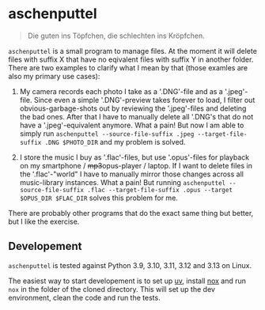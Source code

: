 # aschenputtel
> Die guten ins Töpfchen, die schlechten ins Kröpfchen.

`aschenputtel` is a small program to manage files. At the moment it will delete files with suffix X that have no eqivalent files with suffix Y in another folder. There are two examples to clarify what I mean by that (those examles are also my primary use cases):

1. My camera records each photo I take as a '.DNG'-file and as a '.jpeg'-file. Since even a simple '.DNG'-preview takes forever to load, I filter out obvious-garbage-shots out by reviewing the '.jpeg'-files and deleting the bad ones. After that I have to manually delete all '.DNG's that do not have a '.jpeg'-equivalent anymore. What a pain! But now I am able to simply run `aschenputtel --source-file-suffix .jpeg --target-file-suffix .DNG $PHOTO_DIR` and my problem is solved.

2. I store the music I buy as '.flac'-files, but use '.opus'-files for playback on my smartphone / ~~mp3~~opus-player / laptop. If I want to delete files in the '.flac'-"world"  I have to manually mirror those changes across all music-library instances. What a pain! But running `aschenputtel --source-file-suffix .flac --target-file-suffix .opus --target $OPUS_DIR $FLAC_DIR` solves this problem for me.

There are probably other programs that do the exact same thing but better, but I like the exercise.

## Developement

`aschenputtel` is tested against Python 3.9, 3.10, 3.11, 3.12 and 3.13 on Linux.

The easiest way to start developement is to set up [uv](https://docs.astral.sh/uv/), install [nox](https://nox.thea.codes/en/stable/) and run `nox` in the folder of the cloned directory. This will set up the dev environment, clean the code and run the tests.


